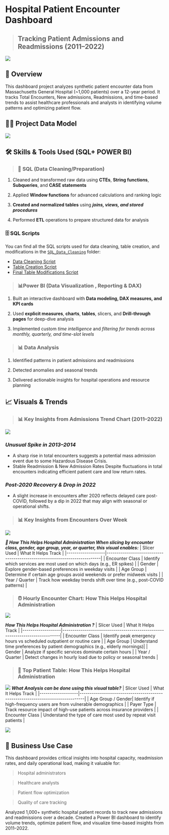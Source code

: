 # Hospital Patient Encounter Dashboard
> ## Tracking Patient Admissions and Readmissions (2011–2022)

![](Power_Bi_Reports\GIF_Dashboard.gif)

## 📌 Overview
This dashboard project analyzes synthetic patient encounter data from Massachusetts General Hospital (~1,000 patients) over a 12-year period. It tracks Total Encounters, New admissions, Readmissions, and time-based trends to assist healthcare professionals and analysts in identifying volume patterns and optimizing patient flow.

## ⛓️‍💥 Project Data Model
![](Power_Bi_Reports\Data_Model.png)

## 🛠️ Skills & Tools Used (SQL+ POWER BI)

> ### 🧼 SQL (Data Cleaning/Preparation)
1) Cleaned and transformed raw data using **CTEs**, **String functions**, **Subqueries**, and **CASE statements**

2) Applied **Window functions** for advanced calculations and ranking logic

3) **Created and normalized tables** using ***joins, views, and stored procedures***

4) Performed **ETL** operations to prepare structured data for analysis
### 🗄️ SQL Scripts

You can find all the SQL scripts used for data cleaning, table creation, and modifications in the [`SQL_Data_Cleaning`](SQL_Data_Cleaning) folder:

- [Data Cleaning Script](SQL_Data_Cleaning\2_Silver_layer_with_CLeaned_data\2_data_cleaning.sql)
- [Table Creation Script](SQL_Data_Cleaning\2_Silver_layer_with_CLeaned_data\1_create_table_silver.sql)
- [Final Table Modifications Script](SQL_Data_Cleaning\3_Gold_layer_With_Business_Ready_date\gold_view.sql)

> ### 📊Power BI (Data Visualization , Reporting & DAX)
1) Built an interactive dashboard with **Data modeling, DAX measures, and KPI cards**

2) Used **explicit measures**, **charts**, **tables**, slicers, and **Drill-through pages** for deep-dive analysis

3) Implemented custom *time intelligence* and *filtering for trends across monthly, quarterly, and time-slot levels*

> ### 📊 Data Analysis
1) Identified patterns in patient admissions and readmissions

2) Detected anomalies and seasonal trends

3) Delivered actionable insights for hospital operations and resource planning

## 📈 Visuals & Trends

> ### 📊 Key Insights from Admissions Trend Chart (2011–2022)
![](Power_Bi_Reports\Encounter_Trend_Linechart.png)

### ***Unusual Spike in 2013–2014***

- A sharp rise in total encounters suggests a potential mass admission event due to some Hazardous Disease Crisis.
- Stable Readmission & New Admission Rates
Despite fluctuations in total encounters indicating efficient patient care and low return rates.

### ***Post-2020 Recovery & Drop in 2022***
- A slight increase in encounters after 2020 reflects delayed care post-COVID, followed by a dip in 2022 that may align with seasonal or operational shifts.

> ### 📊 Key Insights from Encounters Over Week

![](Power_Bi_Reports\Encounter_Over_week_Horizontal_BarChart.png)

***🏥 How This Helps Hospital Administration
When slicing by encounter class, gender, age group, year, or quarter, this visual enables:***
| Slicer Used       | What It Helps Track                                                      |
|-------------------|---------------------------------------------------------------------------|
| Encounter Class   | Identify which services are most used on which days (e.g., ER spikes)     |
| Gender            | Explore gender-based preferences in weekday visits                        |
| Age Group         | Determine if certain age groups avoid weekends or prefer midweek visits   |
| Year / Quarter    | Track how weekday trends shift over time (e.g., post-COVID patterns)      |

>### ⏰ Hourly Encounter Chart: How This Helps Hospital Administration
![](Power_Bi_Reports\Encounters_Over_time.png)

***How This Helps Hospital Administration ?***
| Slicer Used       | What It Helps Track                                                        |
|-------------------|-----------------------------------------------------------------------------|
| Encounter Class   | Identify peak emergency hours vs scheduled outpatient or routine care       |
| Age Group         | Understand time preferences by patient demographics (e.g., elderly mornings)|
| Gender            | Analyze if specific services dominate certain hours                         |
| Year / Quarter    | Detect changes in hourly load due to policy or seasonal trends              |
> ### 🧍 Top Patient Table: How This Helps Hospital Administration
![](Power_Bi_Reports\Top_10_patients.png)
***What Analysis can be done using this visual table?***
| Slicer Used       | What It Helps Track                                                           |
|-------------------|--------------------------------------------------------------------------------|
| Age Group / Gender| Identify if high-frequency users are from vulnerable demographics             |
| Payer Type        | Track resource impact of high-use patients across insurance providers         |
| Encounter Class   | Understand the type of care most used by repeat visit patients                |

![](Power_Bi_Reports\Dashboard_Overview.png)

## 📍 Business Use Case
This dashboard provides critical insights into hospital capacity, readmission rates, and daily operational load, making it valuable for:

>Hospital administrators

>Healthcare analysts

>Patient flow optimization

>Quality of care tracking

Analyzed 1,000+ synthetic hospital patient records to track new admissions and readmissions over a decade. Created a Power BI dashboard to identify volume trends, optimize patient flow, and visualize time-based insights from 2011–2022.